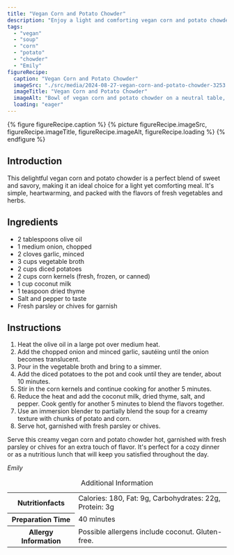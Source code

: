 ```yaml
---
title: "Vegan Corn and Potato Chowder"
description: "Enjoy a light and comforting vegan corn and potato chowder, perfect for any meal. This simple recipe blends sweet corn, hearty potatoes, and creamy coconut milk."
tags:
  - "vegan"
  - "soup"
  - "corn"
  - "potato"
  - "chowder"
  - "Emily"
figureRecipe: 
  caption: "Vegan Corn and Potato Chowder"
  imageSrc: "./src/media/2024-08-27-vegan-corn-and-potato-chowder-3253.png"
  imageTitle: "Vegan Corn and Potato Chowder"
  imageAlt: "Bowl of vegan corn and potato chowder on a neutral table, garnished with herbs, with soft lighting highlighting its creamy texture."
  loading: "eager"
---
```


{% figure figureRecipe.caption %}
{% picture figureRecipe.imageSrc, figureRecipe.imageTitle, figureRecipe.imageAlt, figureRecipe.loading %}
{% endfigure %}

## Introduction

This delightful vegan corn and potato chowder is a perfect blend of sweet and savory, making it an ideal choice for a light yet comforting meal. It's simple, heartwarming, and packed with the flavors of fresh vegetables and herbs.

## Ingredients

- 2 tablespoons olive oil
- 1 medium onion, chopped
- 2 cloves garlic, minced
- 3 cups vegetable broth
- 2 cups diced potatoes
- 2 cups corn kernels (fresh, frozen, or canned)
- 1 cup coconut milk
- 1 teaspoon dried thyme
- Salt and pepper to taste
- Fresh parsley or chives for garnish

## Instructions

1. Heat the olive oil in a large pot over medium heat.
2. Add the chopped onion and minced garlic, sautéing until the onion becomes translucent.
3. Pour in the vegetable broth and bring to a simmer.
4. Add the diced potatoes to the pot and cook until they are tender, about 10 minutes.
5. Stir in the corn kernels and continue cooking for another 5 minutes.
6. Reduce the heat and add the coconut milk, dried thyme, salt, and pepper. Cook gently for another 5 minutes to blend the flavors together.
7. Use an immersion blender to partially blend the soup for a creamy texture with chunks of potato and corn.
8. Serve hot, garnished with fresh parsley or chives.

Serve this creamy vegan corn and potato chowder hot, garnished with fresh parsley or chives for an extra touch of flavor. It's perfect for a cozy dinner or as a nutritious lunch that will keep you satisfied throughout the day.

*Emily*

<table><caption class='sr-only'>Additional Information</caption><tr><th>Nutritionfacts</th><td>Calories: 180, Fat: 9g, Carbohydrates: 22g, Protein: 3g&nbsp;</td></tr><tr><th>Preparation Time</th><td>40 minutes&nbsp;</td></tr><tr><th>Allergy Information</th><td>Possible allergens include coconut. Gluten-free.&nbsp;</td></tr></table>

